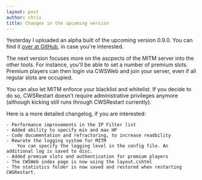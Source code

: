 ```yaml
---
layout: post
author: chris
title: Changes in the upcoming version
---
```

Yesterday I uploaded an alpha built of the upcoming version 0.9.0. You can find it [over at GitHub](https://github.com/ChrisK91/CWSRestart/releases/tag/v0.9.0-alpha), in case you're interested.

The next version focuses more on the ascpects of the MITM server into the other tools. For instance, you'll be able to set a number of premium slots. Premium players can then login via CWSWeb and join your server, even if all regular slots are occupied.

You can also let MITM enforce your blacklist and whitelist. If you decide to do so, CWSRestart doesn't require administrative privileges anymore (although kicking still runs through CWSRestart currently).

Here is a more detailed changelog, if you are interested:

    - Performance improvements in the IP Filter list
    - Added ability to specify min and max HP
    - Code documentation and refractoring, to increase readbility
    - Rewrote the logging system for MITM
        You can specify the logging level in the config file. An additional log is saved to disc.
    - Added premium slots and authentication for premium players
    - The CWSWeb index page is now using the layout.cshtml
    - The statistics folder is now saved and restored when restarting CWSRestart.